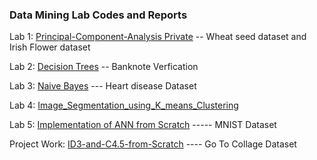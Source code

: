 ### Data Mining Lab Codes and Reports 
Lab 1: [Principal-Component-Analysis Private](https://github.com/amitpant7/Principal-Component-Analysis) -- Wheat seed dataset and Irish Flower dataset
  
Lab 2: [Decision Trees](https://github.com/amitpant7/Decision-Trees)   -- Banknote Verfication 
  
Lab 3: [Naive Bayes](https://github.com/amitpant7/Naive-Bayes)  --- Heart disease Dataset
  
Lab 4: [Image_Segmentation_using_K_means_Clustering](https://github.com/amitpant7/Image_Segmentation_using_K_means_Clustering) 
  
Lab 5: [Implementation of ANN from Scratch](https://github.com/amitpant7/Data-Mining-Labs/blob/main/ANN%20(2).pdf)  ----- MNIST Dataset
  
Project Work: [ID3-and-C4.5-from-Scratch](https://github.com/amitpant7/ID3-and-C4.5-from-Scratch)  ---- Go To Collage Dataset

  
